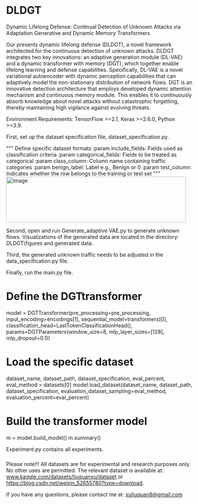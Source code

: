 # DLDGT
Dynamic Lifelong Defense: Continual Detection of Unknown Attacks via Adaptation Generative and Dynamic Memory Transformers

Our presents dynamic lifelong defense (DLDGT), a novel framework architected for the continuous detection of unknown attacks. DLDGT integrates two key innovations: an adaptive generation module (DL-VAE) and a dynamic transformer with memory (DGT), which together enable lifelong learning  and defense capabilities. Specifically, DL-VAE is a novel variational autoencoder with dynamic perception capabilities that can adaptively model the non-stationary distribution of network flows. DGT is an innovative detection architecture that employs developed dynamic attention mechanism and continuous memory module. This enables it to continuously absorb knowledge about novel attacks without catastrophic forgetting, thereby maintaining high vigilance against evolving threats. 

Environment Requirements: TensorFlow >=2.1, Keras >=2.6.0, Python >=3.9.

First, set up the dataset specification file, dataset_specification.py.

"""
        Define specific dataset formats
        :param include_fields: Fields used as classification criteria
        :param categorical_fields: Fields to be treated as categorical
        :param class_column: Column name containing traffic categories
        :param benign_label: Label e.g., Benign or 0
        :param test_column: Indicates whether the row belongs to the training or test set
"""
<img width="486" height="123" alt="image" src="https://github.com/user-attachments/assets/183b303a-457f-4d00-8c34-dcbd660adb30" />

Second, open and run Generate_adaptive VAE.py to generate unknown flows. Visualizations of the generated data are located in the directory: DLDGT\\figures and generated data.

Third, the generated unknown traffic needs to be adjusted in the data_specification.py file.

Finally, run the main.py file. 

# Define the DGTtransformer
model = DGTTransformer(pre_processing=pre_processing,
                     input_encoding=encodings[1],
                     sequential_model=transformers[0],
                     classification_head=LastTokenClassificationHead(),
                     params=DGTParameters(window_size=8, mlp_layer_sizes=[128], mlp_dropout=0.1))

# Load the specific dataset
dataset_name, dataset_path, dataset_specification, eval_percent, eval_method = datasets[0]
model.load_dataset(dataset_name, dataset_path, dataset_specification, evaluation_dataset_sampling=eval_method, evaluation_percent=eval_percent)

# Build the transformer model
m = model.build_model()
m.summary()

Experiment.py contains all experiments.

###
Please note!!! All datasets are for experimental and research purposes only. No other uses are permitted. 
The relevant dataset is available at: www.kaggle.com/datasets/liuquanxu/dataset or https://blog.csdn.net/weixin_52655780?type=download.

If you have any questions, please contact me at: xuliuquan8@gmail.com

